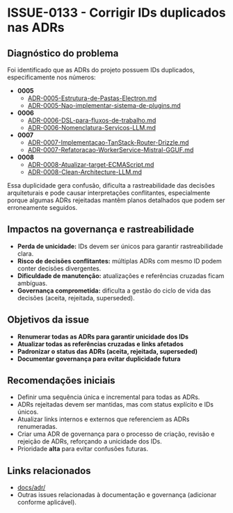 # ISSUE-0133 - Corrigir IDs duplicados nas ADRs

## Diagnóstico do problema

Foi identificado que as ADRs do projeto possuem IDs duplicados, especificamente nos números:

- **0005**
  - [ADR-0005-Estrutura-de-Pastas-Electron.md](../../../docs/adr/ADR-0005-Estrutura-de-Pastas-Electron.md)
  - [ADR-0005-Nao-implementar-sistema-de-plugins.md](../../../docs/adr/ADR-0005-Nao-implementar-sistema-de-plugins.md)
- **0006**
  - [ADR-0006-DSL-para-fluxos-de-trabalho.md](../../../docs/adr/ADR-0006-DSL-para-fluxos-de-trabalho.md)
  - [ADR-0006-Nomenclatura-Servicos-LLM.md](../../../docs/adr/ADR-0006-Nomenclatura-Servicos-LLM.md)
- **0007**
  - [ADR-0007-Implementacao-TanStack-Router-Drizzle.md](../../../docs/adr/ADR-0007-Implementacao-TanStack-Router-Drizzle.md)
  - [ADR-0007-Refatoracao-WorkerService-Mistral-GGUF.md](../../../docs/adr/ADR-0007-Refatoracao-WorkerService-Mistral-GGUF.md)
- **0008**
  - [ADR-0008-Atualizar-target-ECMAScript.md](../../../docs/adr/ADR-0008-Atualizar-target-ECMAScript.md)
  - [ADR-0008-Clean-Architecture-LLM.md](../../../docs/adr/ADR-0008-Clean-Architecture-LLM.md)

Essa duplicidade gera confusão, dificulta a rastreabilidade das decisões arquiteturais e pode causar interpretações conflitantes, especialmente porque algumas ADRs rejeitadas mantêm planos detalhados que podem ser erroneamente seguidos.

## Impactos na governança e rastreabilidade

- **Perda de unicidade:** IDs devem ser únicos para garantir rastreabilidade clara.
- **Risco de decisões conflitantes:** múltiplas ADRs com mesmo ID podem conter decisões divergentes.
- **Dificuldade de manutenção:** atualizações e referências cruzadas ficam ambíguas.
- **Governança comprometida:** dificulta a gestão do ciclo de vida das decisões (aceita, rejeitada, superseded).

## Objetivos da issue

- **Renumerar todas as ADRs para garantir unicidade dos IDs**
- **Atualizar todas as referências cruzadas e links afetados**
- **Padronizar o status das ADRs (aceita, rejeitada, superseded)**
- **Documentar governança para evitar duplicidade futura**

## Recomendações iniciais

- Definir uma sequência única e incremental para todas as ADRs.
- ADRs rejeitadas devem ser mantidas, mas com status explícito e IDs únicos.
- Atualizar links internos e externos que referenciem as ADRs renumeradas.
- Criar uma ADR de governança para o processo de criação, revisão e rejeição de ADRs, reforçando a unicidade dos IDs.
- Prioridade **alta** para evitar confusões futuras.

## Links relacionados

- [docs/adr/](../../../docs/adr/)
- Outras issues relacionadas à documentação e governança (adicionar conforme aplicável).